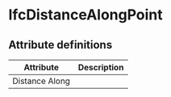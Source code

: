 IfcDistanceAlongPoint
=====================
Attribute definitions
---------------------
| Attribute      | Description   |
|----------------|---------------|
| Distance Along |               |

